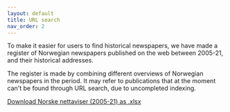 ```yaml
---
layout: default
title: URL search
nav_order: 2
---
```


To make it easier for users to find historical newspapers, we have made a register of Norwegian newspapers published on the web between 2005-21, and their historical addresses.

The register is made by combining different overviews of Norwegian newspapers in the period. It may refer to publications that at the moment can't be found through URL search, due to uncompleted indexing.

[Download Norske nettaviser (2005-21) as .xlsx](registerNettaviser.xlsx)